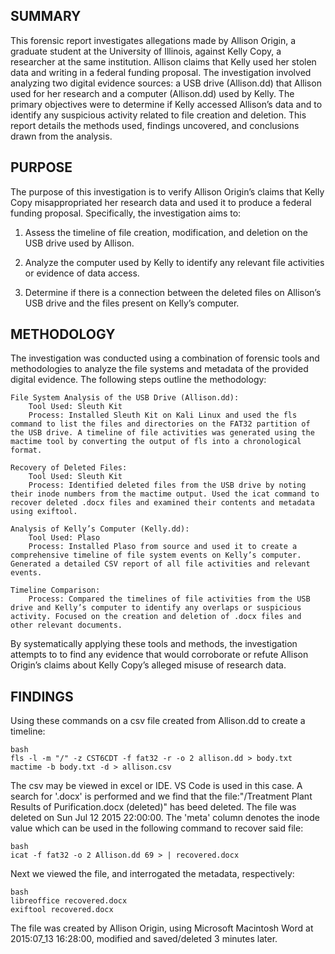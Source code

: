 
## SUMMARY

This forensic report investigates allegations made by Allison Origin, a graduate student at the University of Illinois, against Kelly Copy, a researcher at the same institution. Allison claims that Kelly used her stolen data and writing in a federal funding proposal. The investigation involved analyzing two digital evidence sources: a USB drive (Allison.dd) that Allison used for her research and a computer (Allison.dd) used by Kelly. The primary objectives were to determine if Kelly accessed Allison’s data and to identify any suspicious activity related to file creation and deletion. This report details the methods used, findings uncovered, and conclusions drawn from the analysis.

## PURPOSE

The purpose of this investigation is to verify Allison Origin’s claims that Kelly Copy misappropriated her research data and used it to produce a federal funding proposal. Specifically, the investigation aims to:

1. Assess the timeline of file creation, modification, and deletion on the USB drive used by Allison.
 
2. Analyze the computer used by Kelly to identify any relevant file activities or evidence of data access.

3. Determine if there is a connection between the deleted files on Allison’s USB drive and the files present on Kelly’s computer.

## METHODOLOGY

The investigation was conducted using a combination of forensic tools and methodologies to analyze the file systems and metadata of the provided digital evidence. The following steps outline the methodology:

    File System Analysis of the USB Drive (Allison.dd):
        Tool Used: Sleuth Kit
        Process: Installed Sleuth Kit on Kali Linux and used the fls command to list the files and directories on the FAT32 partition of the USB drive. A timeline of file activities was generated using the mactime tool by converting the output of fls into a chronological format.

    Recovery of Deleted Files:
        Tool Used: Sleuth Kit
        Process: Identified deleted files from the USB drive by noting their inode numbers from the mactime output. Used the icat command to recover deleted .docx files and examined their contents and metadata using exiftool.

    Analysis of Kelly’s Computer (Kelly.dd):
        Tool Used: Plaso
        Process: Installed Plaso from source and used it to create a comprehensive timeline of file system events on Kelly’s computer. Generated a detailed CSV report of all file activities and relevant events.

    Timeline Comparison:
        Process: Compared the timelines of file activities from the USB drive and Kelly’s computer to identify any overlaps or suspicious activity. Focused on the creation and deletion of .docx files and other relevant documents.

By systematically applying these tools and methods, the investigation attempts to to find any evidence that would corroborate or refute Allison Origin’s claims about Kelly Copy’s alleged misuse of research data.

## FINDINGS

Using these commands on a csv file created from Allison.dd to create a timeline:

```
bash
fls -l -m "/" -z CST6CDT -f fat32 -r -o 2 allison.dd > body.txt
mactime -b body.txt -d > allison.csv
```

The csv may be viewed in excel or IDE. VS Code is used in this case.  A search for '.docx' is performed and we find that the file:"/Treatment Plant Results of Purification.docx (deleted)" has beed deleted.  The file was deleted on Sun Jul 12 2015 22:00:00. The 'meta' column denotes the inode value which can be used in the following command to recover said file:

```
bash
icat -f fat32 -o 2 Allison.dd 69 > | recovered.docx
```
Next we viewed the file, and interrogated the metadata, respectively:
```
bash
libreoffice recovered.docx
exiftool recovered.docx
```

The file was created by Allison Origin, using Microsoft Macintosh Word at 2015:07_13 16:28:00, modified and saved/deleted 3 minutes later. 




